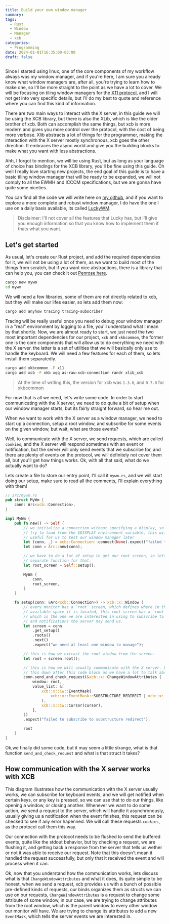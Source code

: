 ```yaml
---
title: Build your own window manager
summary: 
tags:
  - Rust
  - Window
  - Manager
  - xcb
categories:
  - Programming
date: 2024-01-01T16:35:00-03:00
draft: false
---
```

Since I started using linux, one of the core components of my workflow always
was my window manager, and if you're here, I am sure you already know what
window managers are, after all, you're trying to learn how to make one, so I'll
be more straight to the point as we have a lot to cover. We will be focusing on
tiling window managers for the [X11 protocol](https://www.x.org/releases/X11R7.7/doc/xproto/x11protocol.html#request_format),
and I will not get into very specific details, but I'll do my best to quote and
reference where you can find this kind of information.

There are two main ways to interact with the X server, in this guide we will be
using the XCB library, but there is also the XLib, which is like the older
brother of xcb. Both can accomplish the same things, but xcb is more modern and
gives you more control over the protocol, with the cost of being more verbose.
Xlib abstracts a lot of things for the programmer, making the interaction with
the X server mostly synchronous, xcb goes the other direction. It embraces the
async world and give you the building blocks to make what you want with less
abstractions.

Ahh, I forgot to mention, we will be using Rust, but as long as your language of
choice has bindings for the XCB library, you'll be fine using this guide. Oh
well I really love starting new projects, the end goal of this guide is to have
a basic tiling window manager that will be ready to be expanded, we will not
comply to all the EWMH and ICCCM specifications, but we are gonna have quite
some niceties.

You can find all the code we will write here on [my github](https://github.com/wllfaria/mywm),
and if you want to explore a more complete and robust window manager, I do have
the one I use on a daily basis available, its called [LuckyWM](https://github.com/wllfaria/lucky).

> Disclaimer: I'll not cover all the features that Lucky has, but I'll give you
enough information so that you know how to implement them if thats what you want.

## Let's get started

As usual, let's create our Rust project, and add the required dependencies for
it, we will not be using a lot of them, as we want to build most of the things
from scratch, but if you want nice abstractions, there is a library that can
help you, you can check it out [Penrose here](https://github.com/sminez/penrosea).

```sh
cargo new mywm
cd mywm
```

We will need a few libraries, some of them are not directly related to xcb, but
they will make our lifes easier, so lets add them now:

```sh
cargo add anyhow tracing tracing-subscriber
```

Tracing will be really useful once you need to debug your window manager in a
"real" environment by logging to a file, you'll understand what I mean by that
shortly. Now, we are almost ready to start, we just need the two most important
dependencies for our project, `xcb` and `xkbcommon`, the former one is the core
components that will allow us to do everything we need with the X server.
the latter is a set of utilities that we will basically only use to handle the
keyboard. We will need a few features for each of them, so lets install them
separatedly.

```sh
cargo add xkbcommon -F x11
cargo add xcb -F xkb xqq as-raw-xcb-connection randr xlib_xcb
```

> At the time of writing this, the version for xcb was `1.3.0`, and `0.7.0` for
xkbcommon

For now that is all we need, let's write some code. In order to start
communicating with the X server, we need to do quite a bit of setup when our
window manager starts, but its fairly straight forward, so hear me out.

When we want to work with the X server as a window manager, we need to start up
a connection, setup a root window, and subscribe for some events on the given
window, but wait, what are those events?

Well, to communicate with the X server, we send requests, which are called
`cookies`, and the X server will respond sometimes with an event or
notification, but the server will only send events that we subscribe for, and
there are plenty of events on the protocol, we will definitely not cover them
all, but you'll get how things works. Ok, with all that said, what do we
actually want to do?

Lets create a file to store our entry point, I'll call it `mywm.rs`, and we will
start doing our setup, make sure to read all the comments, I'll explain
everything with them!

```rust
// src/mywm.rs
pub struct MyWm {
    conn: Arc<xcb::Connection>,
}

impl MyWm {
    pub fn new() -> Self {
        // we initialize a connection without specifying a display, so xcb will
        // try to load from the $DISPLAY environment variable, this will be
        // useful for us to test our window manager later
        let (conn, _) = xcb::Connection::connect(None).expect("failed to connect to x server");
        let conn = Arc::new(conn);

        // we have to do a lot of setup to get our root screen, so lets make a
        // separate function for that.
        let root_screen = Self::setup();

        MyWm {
            conn,
            root_screen,
        }
    }

    fn setup(conn: &Arc<xcb::Connection>) -> xcb::x::Window {
        // every monitor has a `root` screen, which defines where in the
        // available space it is located, this root screen has a `root` window,
        // which is the one we are interested in using to subscribe to events
        // and notifications the server may send us.
        let screen = conn
            .get_setup()
            .roots()
            .next()
            .expect("we need at least one window to manage");

        // this is how we extract the root window from the screen.
        let root = screen.root();

        // this is how we will usually communicate with the X server. Lets break
        // this down after this code block as we have a lot to talk about it.
        conn.send_and_check_request(&xcb::x::ChangeWindowAttributes {
            window: root,
            value_list: &[
                xcb::x::Cw::EventMask(
                    xcb::x::EventMask::SUBSTRUCTURE_REDIRECT | xcb::x::EventMask::SUBSTRUCTURE_NOTIFY,
                ),
                xcb::x::Cw::Cursor(cursor),
            ],
        })
        .expect("failed to subscribe to substructure redirect");

        root
    }
}
```

Ok,we finally did some code, but it may seem a little strange, what is that
function `send_and_check_request` and what is that struct it takes?

## How communication with the X server works with XCB


This diagram illustrates how the communication with the X server usually works,
we can subscribe for keyboard events, and we will get notified when certain
keys, or any key is pressed, so we can use that to do our things, like opening a
window, or closing another. Whenever we want to do some action, we send a
request to the server, which will handle it asynchronously, usually giving us a
notification when the event finishes, this request can be checked to see if any
error hapenned. We will call these requests `cookies`, as the protocol call them
this way.

Our connection with the protocol needs to be flushed to send the buffered events,
quite like the stdout behavior, but by checking a request, we are flushing it,
and getting back a response from the server that tells us wether or not it was
able to receive our request. Note that this doesn't mean it handled the request
successfully, but only that it received the event and will process when it can.

Ok, now that you understand how the communication works, lets discuss what is
that `ChangeWindowAttributes` and what it does, its quite simple to be honest,
when we send a request, xcb provides us with a bunch of possible pre-defined
kinds of requests, our binds organizes them as structs we can use on our
requests, `ChangeWindowAttributes` is a request to change some attribute of some
window, in our case, we are trying to change attributes from the root window,
which is the parent window to every other window our monitor will have. We are
trying to change its attributes to add a new `EventMask`, which tells the server
events we are interested in.
